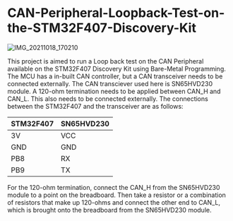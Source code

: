 # CAN-Peripheral-Loopback-Test-on-the-STM32F407-Discovery-Kit

![IMG_20211018_170210](https://user-images.githubusercontent.com/56625259/137723157-541065ff-e9ea-45bc-a20e-90724e46de18.jpg)

This project is aimed to run a Loop back test on the CAN Peripheral available on the STM32F407 Discovery Kit using Bare-Metal Programming. The MCU has a in-built CAN controller,
but a CAN transceiver needs to be connected externally. The CAN transciever used here is SN65HVD230 module. A 120-ohm termination needs to be applied between CAN_H and CAN_L. This
also needs to be connected externally. The connections between the STM32F407 and the transceiver are as follows:

| STM32F407 | SN65HVD230 |
| ---- | ---- |
| 3V | VCC |
| GND | GND |
| PB8 | RX |
| PB9 | TX |

For the 120-ohm termination, connect the CAN_H from the SN65HVD230 module to a point on the breadboard. Then take a resistor or a combination of resistors that make up 120-ohms 
and connect the other end to CAN_L, which is brought onto the breadboard from the SN65HVD230 module.

